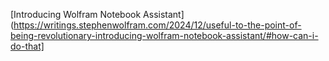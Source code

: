 [Introducing Wolfram Notebook Assistant](https://writings.stephenwolfram.com/2024/12/useful-to-the-point-of-being-revolutionary-introducing-wolfram-notebook-assistant/#how-can-i-do-that]
